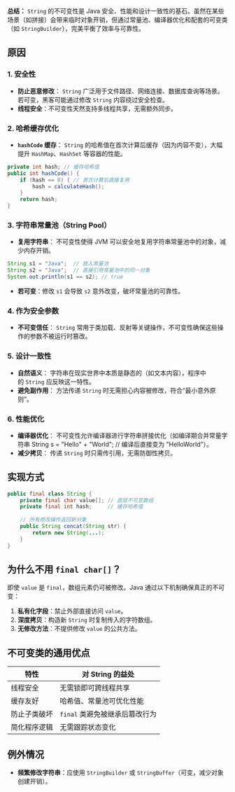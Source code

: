 **总结：** `String` 的不可变性是 Java 安全、性能和设计一致性的基石。虽然在某些场景（如拼接）会带来临时对象开销，但通过常量池、编译器优化和配套的可变类（如 `StringBuilder`），完美平衡了效率与可靠性。

## 原因

### 1. 安全性

- **防止恶意修改**：  `String` 广泛用于文件路径、网络连接、数据库查询等场景。若可变，黑客可能通过修改 `String` 内容绕过安全检查。
- **线程安全**：不可变性天然支持多线程共享，无需额外同步。

### 2. 哈希缓存优化

- **`hashCode` 缓存**：  `String` 的哈希值在首次计算后缓存（因为内容不变），大幅提升 `HashMap`、`HashSet` 等容器的性能。

```java
private int hash; // 缓存哈希值
public int hashCode() {
    if (hash == 0) { // 首次计算后直接复用
        hash = calculateHash();
    }
    return hash;
}
```

### 3. 字符串常量池（String Pool）

- **复用字符串**：  不可变性使得 JVM 可以安全地复用字符串常量池中的对象，减少内存开销。

```java
String s1 = "Java";  // 放入常量池
String s2 = "Java";  // 直接引用常量池中的同一对象
System.out.println(s1 == s2); // true
```

- **若可变**：修改 `s1` 会导致 `s2` 意外改变，破坏常量池的可靠性。

### 4. 作为安全参数

- **不可变信任**：  `String` 常用于类加载、反射等关键操作，不可变性确保这些操作的参数不被运行时篡改。

### 5. 设计一致性

- **自然语义**：  字符串在现实世界中本质是静态的（如文本内容），程序中的 `String` 应反映这一特性。
- **避免副作用**：  方法传递 `String` 时无需担心内容被修改，符合“最小意外原则”。

### 6. 性能优化

- **编译器优化**：  不可变性允许编译器进行字符串拼接优化（如编译期合并常量字符串 String s = "Hello" + "World"; // 编译后直接变为 "HelloWorld"）。
- **减少拷贝**：  传递 `String` 时只需传引用，无需防御性拷贝。

## 实现方式

```java
public final class String {
    private final char value[]; // 底层不可变数组
    private final int hash;     // 缓存哈希值
    
    // 所有修改操作返回新对象
    public String concat(String str) {
        return new String(...);
    }
}
```

## 为什么不用 `final char[]`？

即使 `value` 是 `final`，数组元素仍可被修改。Java 通过以下机制确保真正的不可变：

1. **私有化字段**：禁止外部直接访问 `value`。
2. **深度拷贝**：构造新 `String` 时复制传入的字符数组。
3. **无修改方法**：不提供修改 `value` 的公共方法。

## 不可变类的通用优点

| **特性** | **对 String 的益处**    |
| ------ | ------------------- |
| 线程安全   | 无需锁即可跨线程共享          |
| 缓存友好   | 哈希值、常量池可优化性能        |
| 防止子类破坏 | `final` 类避免被继承后篡改行为 |
| 简化程序逻辑 | 无需跟踪状态变化            |

## 例外情况

- **频繁修改字符串**：应使用 `StringBuilder` 或 `StringBuffer`（可变，减少对象创建开销）。

